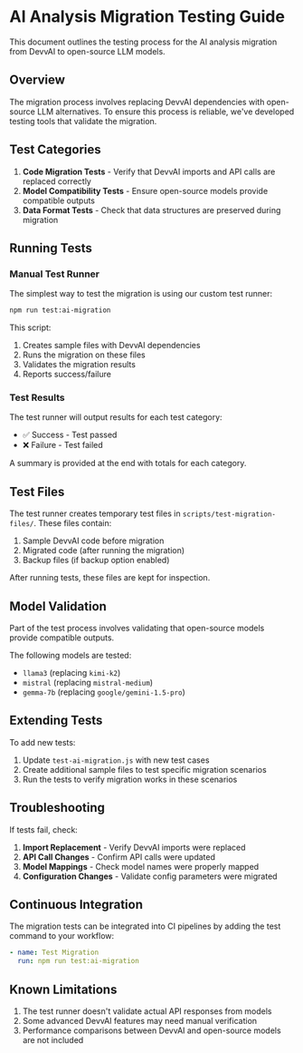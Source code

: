 # AI Analysis Migration Testing Guide

This document outlines the testing process for the AI analysis migration from DevvAI to open-source LLM models.

## Overview

The migration process involves replacing DevvAI dependencies with open-source LLM alternatives. To ensure this process is reliable, we've developed testing tools that validate the migration.

## Test Categories

1. **Code Migration Tests** - Verify that DevvAI imports and API calls are replaced correctly
2. **Model Compatibility Tests** - Ensure open-source models provide compatible outputs
3. **Data Format Tests** - Check that data structures are preserved during migration

## Running Tests

### Manual Test Runner

The simplest way to test the migration is using our custom test runner:

```bash
npm run test:ai-migration
```

This script:
1. Creates sample files with DevvAI dependencies
2. Runs the migration on these files
3. Validates the migration results
4. Reports success/failure

### Test Results

The test runner will output results for each test category:

- ✅ Success - Test passed
- ❌ Failure - Test failed

A summary is provided at the end with totals for each category.

## Test Files

The test runner creates temporary test files in `scripts/test-migration-files/`. These files contain:

1. Sample DevvAI code before migration
2. Migrated code (after running the migration)
3. Backup files (if backup option enabled)

After running tests, these files are kept for inspection.

## Model Validation

Part of the test process involves validating that open-source models provide compatible outputs. 

The following models are tested:
- `llama3` (replacing `kimi-k2`)
- `mistral` (replacing `mistral-medium`)
- `gemma-7b` (replacing `google/gemini-1.5-pro`)

## Extending Tests

To add new tests:

1. Update `test-ai-migration.js` with new test cases
2. Create additional sample files to test specific migration scenarios
3. Run the tests to verify migration works in these scenarios

## Troubleshooting

If tests fail, check:

1. **Import Replacement** - Verify DevvAI imports were replaced
2. **API Call Changes** - Confirm API calls were updated
3. **Model Mappings** - Check model names were properly mapped
4. **Configuration Changes** - Validate config parameters were migrated

## Continuous Integration

The migration tests can be integrated into CI pipelines by adding the test command to your workflow:

```yaml
- name: Test Migration
  run: npm run test:ai-migration
```

## Known Limitations

1. The test runner doesn't validate actual API responses from models
2. Some advanced DevvAI features may need manual verification
3. Performance comparisons between DevvAI and open-source models are not included
